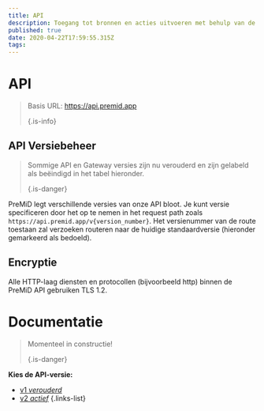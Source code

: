 ```yaml
---
title: API
description: Toegang tot bronnen en acties uitvoeren met behulp van de PreMiD API
published: true
date: 2020-04-22T17:59:55.315Z
tags:
---
```


# API

> Basis URL: https://api.premid.app 
> 
> {.is-info}

## API Versiebeheer
> Sommige API en Gateway versies zijn nu verouderd en zijn gelabeld als beëindigd in het tabel hieronder. 
> 
> {.is-danger}

PreMiD legt verschillende versies van onze API bloot. Je kunt versie specificeren door het op te nemen in het request path zoals `https://api.premid.app/v{version_number}`. Het versienummer van de route toestaan zal verzoeken routeren naar de huidige standaardversie (hieronder gemarkeerd als bedoeld).

## Encryptie

Alle HTTP-laag diensten en protocollen (bijvoorbeeld http) binnen de PreMiD API gebruiken TLS 1.2.

# Documentatie
> Momenteel in constructie! 
> 
> {.is-danger}

**Kies de API-versie:**
- [v1 *verouderd*](/dev/api/v1)
- [v2 *actief*](/dev/api/v2)
{.links-list}
